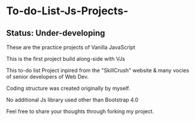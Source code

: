 # To-do-List-Js-Projects-
## Status: Under-developing
These are the practice projects of Vanilla JavaScript

This is the first project build along-side with VJs

This to-do list Project inpired from the "SkillCrush" website & many vocies of senior developers of Web Dev.

Coding structure was created originally by myself.

No additional Js library used other than Bootstrap 4.0

Feel free to share your thoughts through forking my project.
